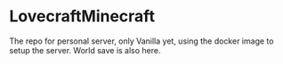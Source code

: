 # LovecraftMinecraft

The repo for personal server, only Vanilla yet, using the docker image to setup the server.
World save is also here.
